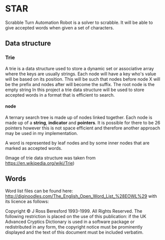 # STAR

Scrabble Turn Automation Robot is a solver to scrabble. It will be able to give accepted words when given a set of characters.

## Data structure

### Trie

A trie is a data structure used to store a dynamic set or associative array where the keys are usually strings. Each node will have a key who's value will be based on its position. This will be such that nodes before node X will be the prefix and nodes after will become the suffix. The root node is the empty string In this project a trie data structure will be used to store accepted words in a format that is efficient to search.

#### node

A ternary search tree is made up of nodes linked together. Each node is made up of a **string**, **indicator** and **pointers**. It is possible for there to be 26 pointers however this is not space efficient and therefore another approach may be used in my implementation.

A word is represented by leaf nodes and by some inner nodes that are marked as accepted words.

[logo]: https://upload.wikimedia.org/wikipedia/commons/thumb/b/be/Trie_example.svg/400px-Trie_example.svg.png

(Image of trie data structure was taken from https://en.wikipedia.org/wiki/Trie)

## Words

Word list files can be found here: http://diginoodles.com/The_English_Open_Word_List_%28EOWL%29 with its licence as follows:

Copyright © J Ross Beresford 1993-1999. All Rights Reserved. The following restriction is placed on the use of this publication: if the UK Advanced Cryptics Dictionary is used in a software package or redistributed in any form, the copyright notice must be prominently displayed and the text of this document must be included verbatim.

